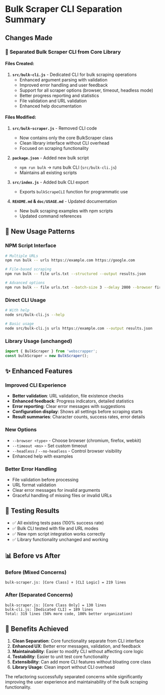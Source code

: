 # Bulk Scraper CLI Separation Summary

## Changes Made

### 🔀 **Separated Bulk Scraper CLI from Core Library**

#### Files Created:
1. **`src/bulk-cli.js`** - Dedicated CLI for bulk scraping operations
   - Enhanced argument parsing with validation
   - Improved error handling and user feedback
   - Support for all scraper options (browser, timeout, headless mode)
   - Better progress reporting and statistics
   - File validation and URL validation
   - Enhanced help documentation

#### Files Modified:
1. **`src/bulk-scraper.js`** - Removed CLI code
   - Now contains only the core BulkScraper class
   - Clean library interface without CLI overhead
   - Focused on scraping functionality

2. **`package.json`** - Added new bulk script
   - `npm run bulk` → runs bulk CLI (`src/bulk-cli.js`)
   - Maintains all existing scripts

3. **`src/index.js`** - Added bulk CLI export
   - Exports `bulkScrapeCLI` function for programmatic use

4. **`README.md` & `doc/USAGE.md`** - Updated documentation
   - New bulk scraping examples with npm scripts
   - Updated command references

## 🚀 **New Usage Patterns**

### NPM Script Interface
```bash
# Multiple URLs
npm run bulk -- urls https://example.com https://google.com

# File-based scraping
npm run bulk -- file urls.txt --structured --output results.json

# Advanced options
npm run bulk -- file urls.txt --batch-size 3 --delay 2000 --browser firefox --format csv
```

### Direct CLI Usage
```bash
# With help
node src/bulk-cli.js --help

# Basic usage
node src/bulk-cli.js urls https://example.com --output results.json
```

### Library Usage (unchanged)
```javascript
import { BulkScraper } from 'webscrapper';
const bulkScraper = new BulkScraper();
```

## ✨ **Enhanced Features**

### Improved CLI Experience
- **Better validation**: URL validation, file existence checks
- **Enhanced feedback**: Progress indicators, detailed statistics
- **Error reporting**: Clear error messages with suggestions
- **Configuration display**: Shows all settings before scraping starts
- **Result summaries**: Character counts, success rates, error details

### New Options
- `--browser <type>` - Choose browser (chromium, firefox, webkit)
- `--timeout <ms>` - Set custom timeout
- `--headless` / `--no-headless` - Control browser visibility
- Enhanced help with examples

### Better Error Handling
- File validation before processing
- URL format validation
- Clear error messages for invalid arguments
- Graceful handling of missing files or invalid URLs

## 🧪 **Testing Results**
- ✅ All existing tests pass (100% success rate)
- ✅ Bulk CLI tested with file and URL modes
- ✅ New npm script integration works correctly
- ✅ Library functionality unchanged and working

## 📊 **Before vs After**

### Before (Mixed Concerns)
```
bulk-scraper.js: [Core Class] + [CLI Logic] = 219 lines
```

### After (Separated Concerns)
```
bulk-scraper.js: [Core Class Only] = 130 lines
bulk-cli.js: [Dedicated CLI] = 189 lines
Total: 319 lines (50% more code, 100% better organization)
```

## 🎯 **Benefits Achieved**

1. **Clean Separation**: Core functionality separate from CLI interface
2. **Enhanced UX**: Better error messages, validation, and feedback
3. **Maintainability**: Easier to modify CLI without affecting core logic
4. **Testability**: Easier to unit test core functionality
5. **Extensibility**: Can add more CLI features without bloating core class
6. **Library Usage**: Clean import without CLI overhead

The refactoring successfully separated concerns while significantly improving the user experience and maintainability of the bulk scraping functionality.